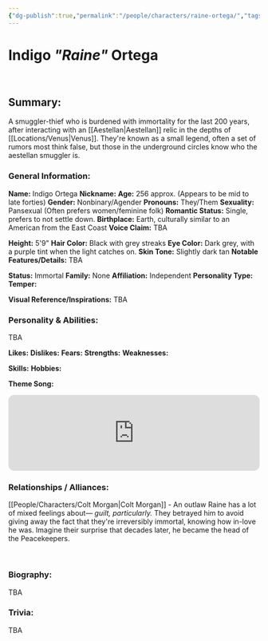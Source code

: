 ```yaml
---
{"dg-publish":true,"permalink":"/people/characters/raine-ortega/","tags":["characters"],"dgHomeLink":true,"dgShowLocalGraph":true,"dgShowFileTree":true}
---
```


# Indigo *"Raine"* Ortega
<br>

## Summary: 

A smuggler-thief who is burdened with immortality for the last 200 years, after interacting with an [[Aestellan\|Aestellan]] relic in the depths of [[Locations/Venus\|Venus]]. They're known as a small legend, often a set of rumors most think false, but those in the underground circles know who the aestellan smuggler is.
<br>
### General Information:

**Name:** Indigo Ortega
**Nickname:**
**Age:** 256 approx. (Appears to be mid to late forties)
**Gender:** Nonbinary/Agender
**Pronouns:** They/Them
**Sexuality:** Pansexual (Often prefers women/feminine folk)
**Romantic Status:** Single, prefers to not settle down.
**Birthplace:** Earth, culturally similar to an American from the East Coast 
**Voice Claim:** TBA

**Height:** 5'9"
**Hair Color:** Black with grey streaks
**Eye Color:** Dark grey, with a purple tint when the light catches on.
**Skin Tone:** Slightly dark tan
**Notable Features/Details:** TBA
<br>

**Status:** Immortal
**Family:** None
**Affiliation:** Independent
**Personality Type:**
**Temper:**


**Visual Reference/Inspirations:** TBA
<br>

### Personality & Abilities:
TBA

**Likes:**
**Dislikes:**
**Fears:**
**Strengths:**
**Weaknesses:**

**Skills:**
**Hobbies:**

**Theme Song:** 
<iframe style="border-radius:12px" src="https://open.spotify.com/embed/track/7kOlqMHboyS604AmNVM4Zy?utm_source=generator" width="100%" height="152" frameBorder="0" allowfullscreen="" allow="autoplay; clipboard-write; encrypted-media; fullscreen; picture-in-picture" loading="lazy"></iframe>
<br>

### Relationships / Alliances:

[[People/Characters/Colt Morgan\|Colt Morgan]] - An outlaw Raine has a lot of mixed feelings about— *guilt, particularly.* They betrayed him to avoid giving away the fact that they're irreversibly immortal, knowing how in-love he was. Imagine their surprise that decades later, he became the head of the Peacekeepers.

<br>

### Biography: 

TBA
<br>

### Trivia: 

TBA

<br>



